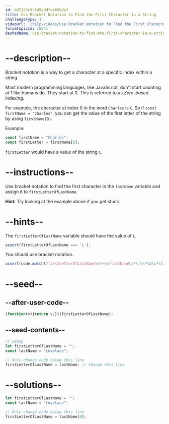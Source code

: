 ```yaml
---
id: bd7123c9c549eddfaeb5bdef
title: Use Bracket Notation to Find the First Character in a String
challengeType: 1
videoUrl: '/help-videos/Use Bracket Notation to Find the First Character in a String.webm'
forumTopicId: 18341
dashedName: use-bracket-notation-to-find-the-first-character-in-a-string
---
```


# --description--

<dfn>Bracket notation</dfn> is a way to get a character at a specific index within a string.

Most modern programming languages, like JavaScript, don't start counting at 1 like humans do. They start at 0. This is referred to as <dfn>Zero-based</dfn> indexing.

For example, the character at index 0 in the word `Charles` is `C`. So if `const firstName = "Charles"`, you can get the value of the first letter of the string by using `firstName[0]`.

Example:

```js
const firstName = "Charles";
const firstLetter = firstName[0];
```

`firstLetter` would have a value of the string `C`.

# --instructions--

Use bracket notation to find the first character in the `lastName` variable and assign it to `firstLetterOfLastName`.

**Hint:** Try looking at the example above if you get stuck.

# --hints--

The `firstLetterOfLastName` variable should have the value of `L`.

```js
assert(firstLetterOfLastName === 'L');
```

You should use bracket notation.

```js
assert(code.match(/firstLetterOfLastName\s*=\s*lastName\s*\[\s*\d\s*\]/));
```

# --seed--

## --after-user-code--

```js
(function(v){return v;})(firstLetterOfLastName);
```

## --seed-contents--

```js
// Setup
let firstLetterOfLastName = "";
const lastName = "Lovelace";

// Only change code below this line
firstLetterOfLastName = lastName; // Change this line
```

# --solutions--

```js
let firstLetterOfLastName = "";
const lastName = "Lovelace";

// Only change code below this line
firstLetterOfLastName = lastName[0];
```
